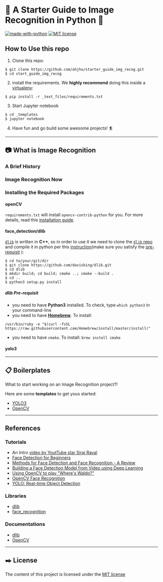 # :rocket: A Starter Guide to Image Recognition in Python :snake:

[![made-with-python](https://img.shields.io/badge/Made%20with-Python-1f425f.svg)](https://www.python.org/)
[![MIT license](https://img.shields.io/badge/License-MIT-blue.svg)](https://lbesson.mit-license.org/)

## How to Use this repo
1. Clone this repo:
```
$ git clone https://github.com/ohjho/starter_guide_img_recog.git
$ cd start_guide_img_recog
```
2. install the requirements. We **highly recommend** doing this inside a [virtualenv](https://virtualenvwrapper.readthedocs.io/en/latest/):
```
$ pip install -r _text_files/requirements.txt
```
3. Start Jupyter notebook
```
$ cd _templates
$ jupyter notebook
```
4. Have fun and go build some awesome projects! :surfer:
---
## :camera: What is Image Recognition
### A Brief History
### Image Recognition Now
### Installing the Required Packages
#### openCV
`requirements.txt` will install `opencv-contrib-python` for you. For more details, read this [installation guide](https://www.pyimagesearch.com/2018/09/19/pip-install-opencv/).
#### face_detection/dlib
[`dlib`][url_dlib] is written in **C++**, so in order to use it we need to clone the [`dlib` repo][url_dlib] and compile it in python per this [instruction][url_dlib_installnote](make sure you satisfy the [pre-requisit](#dlib-pre-requisit) ):
```
$ cd to/your/git/dir
$ git clone https://github.com/davisking/dlib.git
$ cd dlib
$ mkdir build; cd build; cmake ..; cmake --build .
$ cd ..
$ python3 setup.py install
```
##### dlib Pre-requisit
* you need to have **Python3** installed. To check, type `which python3` in your command-line
* you need to have [**Homebrew**](https://brew.sh/). To install:
```
/usr/bin/ruby -e "$(curl -fsSL https://raw.githubusercontent.com/Homebrew/install/master/install)"
```
* you need to have `cmake`. To install: `brew install cmake`
#### yolo3

---
## :clipboard: Boilerplates
What to start working on an Image Recognition project?!

Here are some **templates** to get yous started:
* [YOLO3]()
* [OpenCV]()
---
## References

### Tutorials
* An Intro [video by YoutTube star Siraj Raval](https://www.youtube.com/watch?v=4eIBisqx9_g&amp=&t=1116s)
* [Face Detection for Beginners](https://towardsdatascience.com/face-detection-for-beginners-e58e8f21aad9)
* [Methods for Face Detection and Face Recognition - A Review](https://medium.com/beesightsoft/methods-for-face-detection-and-face-recognition-a-review-57e73af1d67)
* [Building a Face Detection Model from Video using Deep Learning](https://www.analyticsvidhya.com/blog/2018/12/introduction-face-detection-video-deep-learning-python/)
* [Using OpenCV to play "Where's Waldo?"](https://machinelearningmastery.com/using-opencv-python-and-template-matching-to-play-wheres-waldo/)
* [OpenCV Face Recognition](https://www.pyimagesearch.com/2018/09/24/opencv-face-recognition/)
* [YOLO: Real-time Object Detection](https://pjreddie.com/darknet/yolo/)

### Libraries
* [dlib][url_dlib]
* [face_recognition][url_facerecog]

### Documentations
* [dlib](http://dlib.net/)
* [OpenCV](https://docs.opencv.org/3.4.3/de/d27/tutorial_table_of_content_face.html)

---
## :black_nib: License
The content of this project is licensed under the [MIT license](_text_files/LICENSE)

[url_dlib]: https://github.com/davisking/dlib/
[url_dlib_installnote]: https://gist.github.com/ageitgey/629d75c1baac34dfa5ca2a1928a7aeaf
[url_facerecog]: https://github.com/ageitgey/face_recognition
